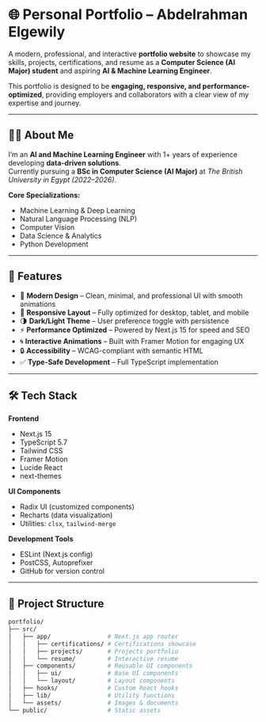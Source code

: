 # 🌐 Personal Portfolio – Abdelrahman Elgewily  

A modern, professional, and interactive **portfolio website** to showcase my skills, projects, certifications, and resume as a **Computer Science (AI Major) student** and aspiring **AI & Machine Learning Engineer**.  

This portfolio is designed to be **engaging, responsive, and performance-optimized**, providing employers and collaborators with a clear view of my expertise and journey.  

---

## 👨‍💻 About Me  

I’m an **AI and Machine Learning Engineer** with 1+ years of experience developing **data-driven solutions**.  
Currently pursuing a **BSc in Computer Science (AI Major)** at *The British University in Egypt (2022–2026)*.  

**Core Specializations:**  
- Machine Learning & Deep Learning  
- Natural Language Processing (NLP)  
- Computer Vision  
- Data Science & Analytics  
- Python Development  

---

## 🌟 Features  

- 🎨 **Modern Design** – Clean, minimal, and professional UI with smooth animations  
- 📱 **Responsive Layout** – Fully optimized for desktop, tablet, and mobile  
- 🌗 **Dark/Light Theme** – User preference toggle with persistence  
- ⚡ **Performance Optimized** – Powered by Next.js 15 for speed and SEO  
- 🌀 **Interactive Animations** – Built with Framer Motion for engaging UX  
- 🔒 **Accessibility** – WCAG-compliant with semantic HTML  
- ✅ **Type-Safe Development** – Full TypeScript implementation  

---

## 🛠️ Tech Stack  

**Frontend**  
- Next.js 15  
- TypeScript 5.7  
- Tailwind CSS  
- Framer Motion  
- Lucide React  
- next-themes  

**UI Components**  
- Radix UI (customized components)  
- Recharts (data visualization)  
- Utilities: `clsx`, `tailwind-merge`  

**Development Tools**  
- ESLint (Next.js config)  
- PostCSS, Autoprefixer  
- GitHub for version control  

---

## 📂 Project Structure  

```bash
portfolio/
├── src/
│   ├── app/                # Next.js app router
│   │   ├── certifications/ # Certifications showcase
│   │   ├── projects/       # Projects portfolio
│   │   └── resume/         # Interactive resume
│   ├── components/         # Reusable UI components
│   │   ├── ui/             # Base UI components
│   │   └── layout/         # Layout components
│   ├── hooks/              # Custom React hooks
│   ├── lib/                # Utility functions
│   └── assets/             # Images & documents
└── public/                 # Static assets
